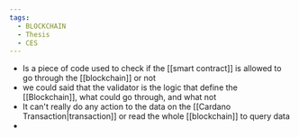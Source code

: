 ```yaml
---
tags:
  - BLOCKCHAIN
  - Thesis
  - CES
---
```

* Is a piece of code used to check if the [[smart contract]] is allowed to go through the [[blockchain]] or not 
* we could said that the validator is the logic that define the [[Blockchain]], what could go through, and what not
* It can't really do any action to the data on the [[Cardano Transaction|transaction]] or read the whole [[blockchain]] to query data
* 
